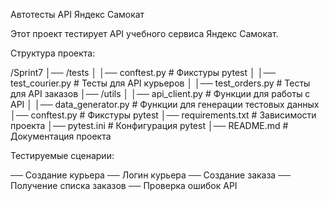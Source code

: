 Автотесты API Яндекс Самокат


Этот проект тестирует API учебного сервиса Яндекс Самокат.


Структура проекта:

/Sprint7
│── /tests
│   │── conftest.py          # Фикстуры pytest
│   │── test_courier.py      # Тесты для API курьеров
│   │── test_orders.py       # Тесты для API заказов
│── /utils
│   │── api_client.py        # Функции для работы с API
│   │── data_generator.py    # Функции для генерации тестовых данных
│── conftest.py              # Фикстуры pytest
│── requirements.txt         # Зависимости проекта
│── pytest.ini               # Конфигурация pytest
│── README.md                # Документация проекта


Тестируемые сценарии:

── Создание курьера
── Логин курьера
── Создание заказа
── Получение списка заказов
── Проверка ошибок API